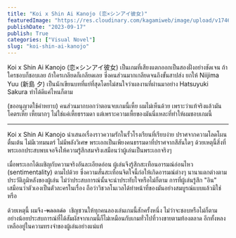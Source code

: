 ```yaml
---
title: "Koi x Shin Ai Kanojo (恋×シンアイ彼女)"
featuredImage: "https://res.cloudinary.com/kagamiweb/image/upload/v1746283869/blog.coregamehd.com/koi-shin-ai-kanojo.jpg"
publishDate: "2023-09-17"
publish: True
categories: ["Visual Novel"]
slug: "koi-shin-ai-kanojo"
---
```



Koi x Shin Ai Kanojo (恋×シンアイ彼女) เป็นเกมที่เสียงแตกออกเป็นสองฝั่งอย่างชัดเจน ถ้าใครชอบก็ชอบเลย ถ้าใครเกลียดก็เกลียดเลย ซึ่งคนส่วนมากเกลียดจนถึงขั้นสาปส่ง ยกให้ Niijima Yuu (新島 夕) เป็นนักเขียนบทที่แย่ที่สุดโดยไม่สนใจว่าผลงานที่ผ่านมาอย่าง Hatsuyuki Sakura ทำได้ดีแค่ไหนก็ตาม

(ขออนุญาตใช้คำหยาบ) คนส่วนมากบอกว่าตอนจบเกมนี้เหี้ย ผมไม่เห็นด้วย เพราะว่าแท้จริงแล้วมันโคตรเหี้ย เหี้ยมากๆ ไม่ใช่แค่เหี้ยธรรมดา แต่เพราะความเหี้ยของมันนี่แหละที่ทำให้ผมชอบเกมนี้

---

Koi x Shin Ai Kanojo นำเสนอเรื่องราวความรักในรั้วโรงเรียนที่เรียบง่าย ปราศจากความโลดโผนตื่นเต้น ไม่มีเวทมนตร์ ไม่มีพลังวิเศษ พระเอกเป็นเพียงคนธรรมดาที่ปราศจากสีสันใดๆ ด้วยเหตุนี้สิ่งที่พระเอกประสบพบเจอจึงให้ความรู้สึกสมจริงเสมือนว่าผู้เล่นเป็นพระเอกจริงๆ

เมื่อพระเอกได้เผชิญกับความจริงอันละเอียดอ่อน ผู้เล่นจึงรู้สึกสะเทือนอารมณ์อ่อนไหว (sentimentality) ตามไปด้วย ซึ่งความสั่นสะเทือนจิตใจนี้ก่อให้เกิดอารมณ์ต่างๆ นานาแตกต่างตามประวัติภูมิหลังของผู้เล่น ไม่ว่าประสบการณ์นั้นจะน่าประทับใจหรือไม่ก็ตาม การที่ผู้เล่นรู้สึก "อิน" เสมือนว่าตัวเองเป็นตัวละครในเรื่อง ถือว่าวิชวลโนเวลได้ทำหน้าที่ของมันอย่างสมบูรณ์แบบแล้วมิใช่หรือ

ด้วยเหตุนี้ ผมจึง  ̶ห̶ล̶อ̶ก̶ล̶̶่อ̶  เชิญชวนให้ทุกคนลองเล่นเกมนี้สักครั้งหนึ่ง ไม่ว่าจะชอบหรือไม่ก็ตาม อย่างน้อยประสบการณ์ที่ได้สัมผัสจากเกมนี้ก็ไม่เหมือนกับเกมทั่วไปที่วางขายตามท้องตลาด อีกทั้งหลงเหลืออยู่ในความทรงจำของผู้เล่นอย่างแน่แท้
